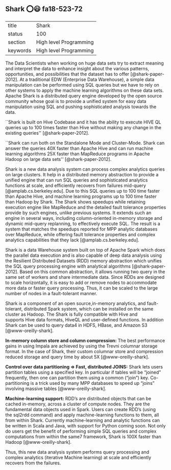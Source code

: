 ## Shark :o::smiley: fa18-523-72


|          |                        |
| -------- | ---------------------- |
| title    | Shark                  | 
| status   | 100                     |
| section  | High level Programming |
| keywords | High level Programming |




The Data Scientists when working on huge data sets try to extract meaning and 
interpret the data to enhance insight about the various patterns,
opportunities, and possibilities that the dataset has to offer 
[@shark-paper-2012]. At a traditional EDW (Enterprise Data
Warehouse), a simple data manipulation can be performed using SQL queries
 but we have to rely on other systems to apply the machine
learning algorithms on these data sets. Apache Shark is a distributed query 
engine developed by the open source community whose goal is to
provide a unified system for easy data manipulation using SQL and pushing
 sophisticated analysis towards the data.

``Shark is built on Hive Codebase and it has the ability to execute HIVE QL 
queries up to 100 times faster than Hive without making any
change in the existing queries'' [@shark-paper-2012].

``Shark can run both on the Standalone Mode and Cluster-Mode. Shark can answer
 the queries 40X faster than Apache Hive and can run
machine learning algorithms 25X faster than MapReduce programs in Apache Hadoop
 on large data sets'' [@shark-paper-2012].

Shark is a new data analysis system can process complex analytics queries on 
large clusters. It help in a  distributed 
memory abstraction to provide a unified engine that can run SQL queries and
 sophisticated analytics functions  at scale, and efficiently recovers 
from failures mid-query [@amplab.cs.berkeley.edu]. Due to this SQL queries up 
to 100 time faster than Apache Hive, and machine learning programs up to 100 
time faster than Hadoop by Shark.
The Shark shows  speedups while retaining execution engine like MapReduce and 
the detailed fault tolerance properties provide by such engines, unlike 
previous systems. It extends such an engine in several ways, including 
column-oriented in-memory storage and dynamic mid-query replanning,
to effectively execute SQL. The result is a system that matches the speedups
 reported for MPP analytic databases over MapReduce, while offering fault 
 tolerance properties and complex analytics 
capabilities that they lack [@amplab.cs.berkeley.edu].

Shark is a data Warehouse system built on top of Apache Spark which does the
 parallel data execution and is also capable of deep data
analysis using the Resilient Distributed Datasets (RDD) memory abstraction
 which unifies the SQL query processing engine with
analytical algorithms [@shark-paper-2012]. Based on this common abstraction,
 it allows running two query in the same set of workers
and share intermediate data. Since RDDs are designed to scale horizontally,
 it is easy to add or remove nodes to accommodate more
data or faster query processing. Thus, it can be scaled to the large number
 of nodes in a fault-tolerant manner.

Shark is a component of an open source,in-memory analytics, and fault-tolerant,
 distributed Spark system, which can be installed on the same cluster as 
 Hadoop. 
The Shark is fully compatible with Hive and supports Hive data formats, HiveQL 
 and user-defined functions. In addition Shark can be used to query data4 in 
 HDFS, HBase, and Amazon S3 [@www-oreilly-shark].

**In-memory column store and column compression:**
	The best performance gains in using Impala are achieved by using the Trevni
	columnar storage format. In the case of Shark, their custom columnar store 
	and compression reduced storage and query time by about 5X
	[@www-oreilly-shark]. 
	
**Control over data partitioning => Fast, distributed JOINS:**
	Shark lets users partition tables using a specified key. In particular if 
	tables will be “joined” frequently, then one can partition them using a 
	common (“join”) key. Co-partitioning is a trick used by many MPP databases
	to speed up “joins” involving massive tables [@www-oreilly-shark].
	
**Machine-learning support:**
	RDD’s are distributed objects that can be cached in-memory, across a 
	cluster of compute nodes. They are the fundamental data objects used in
	Spark. Users can create RDD’s (using the sql2rdd command) and apply 
	machine-learning functions to them, all from within Shark. Currently
	machine-learning and analytic functions can be written in Scala and
	Java, with support for Python coming soon. Not only do users get the
	benefit of performing simple SQL queries and complex computations from 
	within the same7 framework, Shark is 100X faster than
	Hadoop [@www-oreilly-shark].
	

Thus, this new data analysis system performs query processing and complex 
analytics (iterative Machine learning) at scale and efficiently recovers from
the failures.
